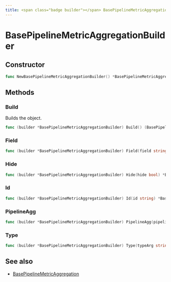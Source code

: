 ```yaml
---
title: <span class="badge builder"></span> BasePipelineMetricAggregationBuilder
---
```

# <span class="badge builder"></span> BasePipelineMetricAggregationBuilder

## Constructor

```go
func NewBasePipelineMetricAggregationBuilder() *BasePipelineMetricAggregationBuilder
```
## Methods

### <span class="badge object-method"></span> Build

Builds the object.

```go
func (builder *BasePipelineMetricAggregationBuilder) Build() (BasePipelineMetricAggregation, error)
```

### <span class="badge object-method"></span> Field

```go
func (builder *BasePipelineMetricAggregationBuilder) Field(field string) *BasePipelineMetricAggregationBuilder
```

### <span class="badge object-method"></span> Hide

```go
func (builder *BasePipelineMetricAggregationBuilder) Hide(hide bool) *BasePipelineMetricAggregationBuilder
```

### <span class="badge object-method"></span> Id

```go
func (builder *BasePipelineMetricAggregationBuilder) Id(id string) *BasePipelineMetricAggregationBuilder
```

### <span class="badge object-method"></span> PipelineAgg

```go
func (builder *BasePipelineMetricAggregationBuilder) PipelineAgg(pipelineAgg string) *BasePipelineMetricAggregationBuilder
```

### <span class="badge object-method"></span> Type

```go
func (builder *BasePipelineMetricAggregationBuilder) Type(typeArg string) *BasePipelineMetricAggregationBuilder
```

## See also

 * <span class="badge object-type-struct"></span> [BasePipelineMetricAggregation](./object-BasePipelineMetricAggregation.md)
